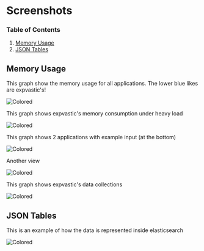# Screenshots

### Table of Contents

1. [Memory Usage](#memory-usage)
2. [JSON Tables](#json-tables)

## Memory Usage

This graph show the memory usage for all applications. The lower blue likes are expvastic's!

![Colored](http://i.imgur.com/1ohTA3Q.png)

This graph shows expvastic's memory consumption under heavy load

![Colored](http://i.imgur.com/OsBzWzl.png)

This graph shows 2 applications with example input (at the bottom)

![Colored](http://i.imgur.com/Ewndab6.png)

Another view

![Colored](http://i.imgur.com/34kdQe8.png)

This graph shows expvastic's data collections

![Colored](http://i.imgur.com/WQwBz9e.png)

## JSON Tables

This is an example of how the data is represented inside elasticsearch

![Colored](http://i.imgur.com/waal9cu.png)


